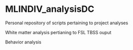 # MLINDIV_analysisDC
Personal repository of scripts pertaining to project analyses

White matter analysis pertianing to FSL TBSS ouput 

Behavior analysis 
